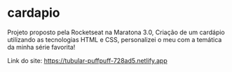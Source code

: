 # cardapio
Projeto proposto pela Rocketseat na Maratona 3.0, Criação de um cardápio utilizando as tecnologias HTML e CSS, personalizei o meu com a temática da minha série favorita!


Link do site: https://tubular-puffpuff-728ad5.netlify.app
